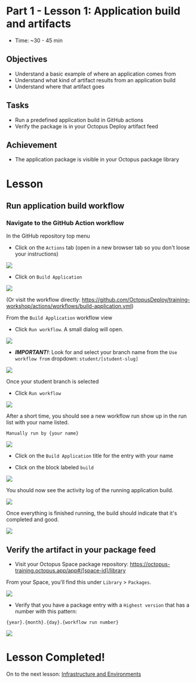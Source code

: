 # Part 1 - Lesson 1: Application build and artifacts
- Time: ~30 - 45 min

## Objectives
- Understand a basic example of where an application comes from
- Understand what kind of artifact results from an application build
- Understand where that artifact goes

## Tasks
- Run a predefined application build in GitHub actions
- Verify the package is in your Octopus Deploy artifact feed

## Achievement
- The application package is visible in your Octopus package library

# Lesson

## Run application build workflow

### Navigate to the GitHub Action workflow

In the GitHub repository top menu

- Click on the `Actions` tab (open in a new browser tab so you don't loose your instructions)

![](assets/1-1/GitHub-actions.png)

- Click on `Build Application`

![](assets/1-1/build-app-workflow-item.png)

(Or visit the workflow directly: https://github.com/OctopusDeploy/training-workshop/actions/workflows/build-application.yml)

From the `Build Application` workflow view

- Click `Run workflow`. A small dialog will open.

![](assets/1-1/run-workflow-dialog.png)

- ***IMPORTANT!***: Look for and select your branch name from the `Use workflow from` dropdown: `student/[student-slug]`

![](assets/1-1/build-from-student-branch.png)

Once your student branch is selected

- Click `Run workflow`

![](assets/1-1/run-workflow.png)

After a short time, you should see a new workflow run show up in the run list with your name listed.
```
Manually run by {your name}
```

![](assets/1-1/workflow-started.png)

- Click on the `Build Application` title for the entry with your name

- Click on the block labeled `build`

![](assets/1-1/workflow-build-job-block.png)

You should now see the activity log of the running application build.

![](assets/1-1/workflow-running-log.png)

Once everything is finished running, the build should indicate that it's completed and good.

![](assets/1-1/good-build.png)

## Verify the artifact in your package feed

- Visit your Octopus Space package repository: https://octopus-training.octopus.app/app#/[space-id]/library

From your Space, you'll find this under `Library` > `Packages`.

![](assets/1-1/od-library-packages.png)

- Verify that you have a package entry with a `Highest version` that has a number with this pattern:
```
{year}.{month}.{day}.{workflow run number}
```
![](assets/1-1/package-in-feed.png)

# Lesson Completed!

On to the next lesson: [Infrastructure and Environments](part-1-lesson-2.md)